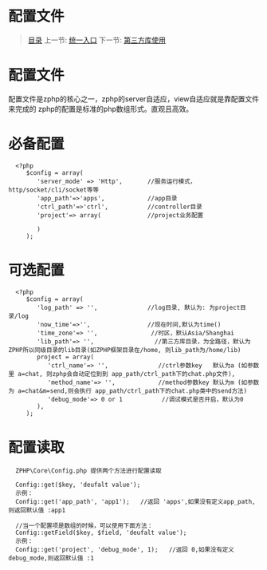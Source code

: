 #  配置文件

   > [目录](<index.md>)
   > 上一节: [统一入口](<1.7.md>)
   > 下一节: [第三方库使用](<1.9.md>)

   配置文件
   ========

   配置文件是zphp的核心之一，zphp的server自适应，view自适应就是靠配置文件来完成的
   zphp的配置是标准的php数组形式。直观且高效。

   必备配置
   =====
      <?php
         $config = array(
            'server_mode' => 'Http',       //服务运行模式， http/socket/cli/socket等等
            'app_path'=>'apps',            //app目录  
            'ctrl_path'=>'ctrl',           //controller目录  
            'project'=> array(             //project业务配置

            )  
         );


   可选配置
   =======
      <?php
         $config = array(
            'log_path' => '',              //log目录, 默认为: 为project目录/log
            'now_time'=>'',                //现在时间,默认为time() 
            'time_zone'=> '',               //时区，默认Asia/Shanghai
            'lib_path'=> '',                 //第三方库目录，为全路径，默认为 ZPHP所以同级目录的lib目录(如ZPHP框架目录在/home, 则lib_path为/home/lib)
            project = array(
               'ctrl_name'=> '',              //ctrl参数key   默认为a (如参数里 a=chat, 则zphp会自动定位到到 app_path/ctrl_path下的chat.php文件),
               'method_name'=> '',            //method参数key 默认为m (如参数为 a=chat&m=send,则会执行 app_path/ctrl_path下的chat.php类中的send方法)
               'debug_mode'=> 0 or 1           //调试模式是否开启，默认为0
            ),
         );


   配置读取
   =======

      ZPHP\Core\Config.php 提供两个方法进行配置读取

      Config::get($key, 'deufalt value'); 
      示例：
      Config::get('app_path', 'app1');   //返回 'apps',如果没有定义app_path,则返回默认值 :app1

      //当一个配置项是数组的时候，可以使用下面方法：
      Config::getField($key, $field, 'deufalt value');
      示例：
      Config::get('project', 'debug_mode', 1);   //返回 0,如果没有定义debug_mode,则返回默认值 :1

